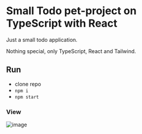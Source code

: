 # Small Todo pet-project on TypeScript with React

Just a small todo application.

Nothing special, only TypeScript, React and Tailwind.

## Run

- clone repo
- `npm i`
- `npm start`

### View
![image](https://user-images.githubusercontent.com/96192410/203811687-32042e74-f578-4d52-b147-e32275e8b51d.png)
